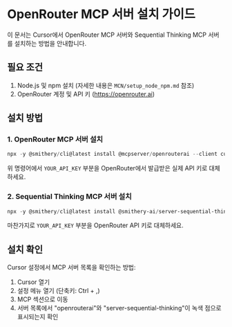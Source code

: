 # OpenRouter MCP 서버 설치 가이드

이 문서는 Cursor에서 OpenRouter MCP 서버와 Sequential Thinking MCP 서버를 설치하는 방법을 안내합니다.

## 필요 조건

1. Node.js 및 npm 설치 (자세한 내용은 `MCN/setup_node_npm.md` 참조)
2. OpenRouter 계정 및 API 키 (https://openrouter.ai)

## 설치 방법

### 1. OpenRouter MCP 서버 설치

```powershell
npx -y @smithery/cli@latest install @mcpserver/openrouterai --client cursor --config "{\"openrouterApiKey\":\"YOUR_API_KEY\",\"openrouterDefaultModel\":\"deepseek/deepseek-chat-v3-0324:free\"}"
```

위 명령어에서 `YOUR_API_KEY` 부분을 OpenRouter에서 발급받은 실제 API 키로 대체하세요.

### 2. Sequential Thinking MCP 서버 설치

```powershell
npx -y @smithery/cli@latest install @smithery-ai/server-sequential-thinking --client cursor --key YOUR_API_KEY
```

마찬가지로 `YOUR_API_KEY` 부분을 OpenRouter API 키로 대체하세요.

## 설치 확인

Cursor 설정에서 MCP 서버 목록을 확인하는 방법:

1. Cursor 열기
2. 설정 메뉴 열기 (단축키: Ctrl + ,)
3. MCP 섹션으로 이동
4. 서버 목록에서 "openrouterai"와 "server-sequential-thinking"이 녹색 점으로 표시되는지 확인 
